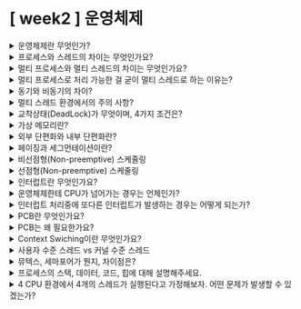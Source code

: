 # [ week2 ] 운영체제

<details> 
<summary>운영체제란 무엇인가?</summary>

```
운영체제는 컴퓨터 시스템의 핵심 소프트웨어로, 하드웨어 자원을 효율적으로 관리하고 응용 프로그램이 원활하게 동작할 수 있도록 지원하는 프로그램입니다. 
프로세스 관리, 메모리 관리, 파일 시스템 관리, 입출력 관리 등 다양한 기능을 수행하여 컴퓨터 시스템의 안정성과 성능을 유지합니다. 
기본적으로 사용자와 하드웨어 간의 중간 매개체 역할을 하며, 운영체제 없이는 컴퓨터가 작동할 수 없습니다.
```

</details>



<details>
<summary>프로세스와 스레드의 차이는 무엇인가요?</summary>

```
프로세스와 스레드는 둘 다 실행 중인 프로그램의 실행 단위를 나타냅니다. 
하지만 가장 큰 차이점은 프로세스는 독립적인 메모리 공간을 가지고 있는 반면, 스레드는 프로세스 내에서 공유하는 메모리 공간을 사용합니다. 이는 프로세스 간 통신이 비교적 느리고 복잡한 반면, 스레드는 간단하고 빠른 데이터 공유가 가능하다는 것을 의미합니다. 
또한, 프로세스는 운영체제로부터 독립적인 자원을 할당받으며, 각 프로세스는 독립적으로 실행되어 하나의 프로세스가 비정상적으로 종료되어도 다른 프로세스에 영향을 주지 않습니다. 반면에 스레드는 같은 프로세스 내에서 실행되기 때문에, 하나의 스레드가 문제가 발생하면 같은 프로세스 내의 다른 스레드들에게 영향을 줄 수 있습니다. 
결국, 프로세스와 스레드는 실행 단위의 차이뿐만 아니라 메모리 공간 및 자원 관리에서도 차이점이 존재합니다.
```

</details>



<details>
<summary>멀티 프로세스와 멀티 스레드의 차이는 무엇인가요?</summary>

```
멀티 프로세스와 멀티 스레드는 둘 다 병행 처리를 위한 기술입니다. 
하지만 가장 큰 차이점은 멀티 프로세스는 각각의 프로세스가 독립된 작업 공간을 가지고 실행되는 반면, 멀티 스레드는 하나의 프로세스 내에서 여러 개의 작은 작업이 동시에 실행되고, 프로세스 내의 자원을 공유한다는 점입니다. 
또한, 멀티 프로세스는 각각의 프로세스가 독립적으로 실행되기 때문에 더 많은 자원을 사용할 수 있는 반면, 멀티 스레드를 사용하면 작업 간 통신이 간단하고 자원 사용이 효율적입니다. 
결국, 각각의 상황에 따라 적합한 기술을 선택하는 게 중요합니다.
```

</details>



<details>
<summary>멀티 프로세스로 처리 가능한 걸 굳이 멀티 스레드로 하는 이유는?</summary>

```
멀티 프로세스보다 멀티 스레드를 선택하는 이유는 멀티 프로세스보다 자원 공유와 성능 측면에서 유리하기 때문입니다. 
멀티 스레드를 사용하면 하나의 프로세스 내에서 작업을 동시에 처리할 수 있습니다. 이는 자원 공유를 더 쉽게 만들어주고, CPU를 최대한 활용하여 작업을 빠르게 완료할 수 있게 도와줍니다. 
또한, 사용자에게 빠른 응답을 제공하는 데도 도움이 됩니다. 멀티 스레드는 작업을 여러 개의 작은 조각으로 나누어 각각을 병렬로 실행함으로써 작업을 효율적으로 처리할 수 있습니다. 
```

</details>



<details>

<summary>동기와 비동기의 차이?</summary>

```
동기는 프로그램에서 작업을 순차적으로 처리하는 방식입니다. 이는 한 작업이 끝나야 다음 작업을 시작할 수 있어 작업들 간 의존성이 높은 방식입니다.
반면에 비동기는 프로그램에서 작업을 동시에 병렬적으로 처리하는 방식입니다. 한 작업의 결과를 기다리지 않고 다음 작업을 진행하기 때문에 작업들 간 의존성이 낮은 방식입니다. 
```

</details>



<details>
<summary>멀티 스레드 환경에서의 주의 사항?</summary>

```
먼저, 경쟁 상태나 데드락과 같은 문제를 피하기 위해 상호 배제와 락을 사용해야 합니다. 
또한, 스레드 안전성을 유지하기 위해 공유 자원에 대한 접근을 조절하고 데이터 공유를 관리해야 합니다.
마지막으로, 메모리 일관성 문제를 방지하기 위해 메모리 모델과 일관성을 이해하고, 필요한 경우 쓰기 작업이 완전히 끝날 때까지 다른 스레드가 해당 값을 읽지 못하도록 보장해야 합니다.
```

```
멀티 스레드 환경에서 주의해야 할 점은 다음과 같습니다:

1. 경쟁 상태(Race Condition): 여러 스레드가 동시에 같은 자원에 접근하거나 수정할 때 예상치 못한 결과가 발생할 수 있습니다. 이를 방지하기 위해 스레드 간의 접근을 조절하는 동기화 메커니즘이 필요합니다.

2. 데드락(Deadlock): 두 개 이상의 스레드가 서로 상대방의 작업이 끝나기를 기다리며 무한히 대기하는 상황을 말합니다. 데드락을 피하기 위해 스레드가 자원을 점유한 상태에서 다른 자원을 요청할 때 순서를 지키거나 타임아웃 등의 방법을 사용해야 합니다.

3. 스레드 안전성(Thread Safety): 여러 스레드가 동시에 공유 자원에 접근할 때 발생할 수 있는 문제를 해결해야 합니다. 즉, 스레드 간의 충돌을 방지하고 데이터 일관성을 유지하기 위해 적절한 동기화 기법을 사용해야 합니다.

4. 메모리 일관성(Memory Consistency): 멀티 스레드 환경에서는 메모리 일관성 문제가 발생할 수 있습니다. 따라서 메모리 모델을 이해하고, 쓰기 작업이 완전히 끝날 때까지 다른 스레드가 해당 값을 읽지 못하도록 보장해야 합니다.

이러한 주의 사항들을 고려하여 멀티 스레드 환경에서 안전하고 효율적인 프로그램을 개발할 수 있습니다.
```

</details>



<details>
<summary>교착상태(DeadLock)가 무엇이며, 4가지 조건은?</summary>

```
교착상태(Deadlock)는 멀티 스레드나 프로세스 간의 상황으로, 각각의 스레드나 프로세스가 서로가 가진 자원을 기다리면서 무한히 대기하는 상황을 말합니다. 
교착상태는 상호 배제, 보유 대기, 비선점, 순환 대기라는 4가지 조건이 모두 충족될 때 발생합니다. 

1. 상호 배제(Mutual Exclusion): 최소한 하나의 자원이 동시에 하나의 프로세스나 스레드에 의해서만 사용될 수 있어야 합니다.
2. 보유 대기(Hold and Wait): 적어도 하나의 자원을 보유한 상태에서 다른 자원을 기다리고 있어야 합니다.
3. 비선점(No Preemption): 다른 프로세스나 스레드에 의해 보유 중인 자원을 강제로 빼앗을 수 없어야 합니다. 자원은 해당 프로세스나 스레드가 직접 반납할 때까지 보유됩니다.
4. 순환 대기(Circular Wait): 각 프로세스나 스레드의 자원 요청이 순환적으로 연결되어 있어야 합니다. 즉, 프로세스나 스레드 간의 자원 요청이 사이클을 형성해야 합니다.

교착상태를 방지하기 위해서는 4가지 조건들 중 하나라도 없애거나 교착상태를 미연에 방지할 수 있는 방법을 사용해야 합니다.
```

</details>



<details>
<summary>가상 메모리란?</summary>

```
가상 메모리는 운영체제에서 사용되는 메모리 관리 기술입니다. 이 기술은 실제로는 물리적인 메모리(RAM)보다 큰 용량의 메모리 공간을 프로세스에 제공합니다. 이를 통해 여러 프로그램이 동시에 실행될 때도 충분한 메모리를 할당할 수 있습니다. 
가상 메모리는 프로세스의 일부를 실제 메모리에 적재하고, 필요할 때에만 필요한 부분을 디스크의 가상 메모리 파일에서 가져와서 사용합니다. 이러한 방식으로 가상 메모리는 사용자에게는 무한한 메모리 공간을 제공하는 것처럼 보이지만, 실제로는 물리적인 메모리와 디스크의 조합으로 구현됩니다. 
가상 메모리를 사용하면 메모리 관리가 효율적으로 이루어지며, 프로그램의 실행 속도와 시스템의 성능을 향상시킬 수 있습니다.
```

</details>



<details>
<summary>외부 단편화와 내부 단편화란?</summary>

```
외부 단편화는 프로세스들이 메모리에 할당될 때, 사용하지 못한 작은 메모리 조각들로 인해 메모리 공간이 낭비되는 현상을 말합니다. 이는 프로세스들이 메모리에 할당되고 제거될 때 반복적으로 발생할 수 있습니다.

반면 내부 단편화는 프로세스가 할당받은 메모리 공간이 프로세스가 요구한 메모리 양보다 큰 경우 발생합니다. 이는 프로세스가 실제로 사용하지 않는 메모리 공간을 낭비하는 현상으로, 내부 단편화는 주로 고정 크기의 메모리 할당 방식에서 발생합니다.
```

</details>




<details>
<summary>페이징과 세그먼테이션이란?</summary>

```
페이징과 세그먼테이션은 운영체제에서 메모리 관리를 위한 기법입니다.
페이징은 메모리를 고정된 크기의 작은 블록으로 분할하는 방식입니다. 이 작은 블록을 페이지라고 부르며, 프로세스도 이와 같은 크기의 페이지로 분할됩니다. 페이징은 외부 단편화를 해결할 수 있지만, 내부 단편화 문제를 가질 수 있습니다.
세그먼테이션은 메모리를 논리적인 블록인 세그먼트로 분할하는 방식입니다. 각 세그먼트는 크기가 가변적이며, 물리적인 메모리에 연속적으로 할당되지 않을 수 있습니다. 세그먼테이션은 외부 단편화를 해결할 수 있지만, 내부 단편화 문제를 가질 수 있습니다.
```

</details>



<details>
<summary>비선점형(Non-preemptive) 스케줄링</summary>

```
스케줄링 알고리즘은 CPU 스케줄러가 준비 큐에 있는 프로세스 중 어떤 프로세스를 실행시킬지 결정하는데 사용하며, 이는 비선점형과 선점형으로 나뉩니다.
```

```
비선점형(Non-preemptive) 스케줄링은 현재 CPU를 사용 중인 프로세스가 있을 때 다른 프로세스가 CPU를 강제로 가져갈 수 없는 방식입니다.
비선점형 스케줄링은 간단하고 구현하기 쉽지만, 긴 프로세스가 CPU를 점유하는 경우 다른 프로세스들이 오랜 시간동안 대기해야 하는 문제가 있습니다.  
```

</details>

<details>
<summary>선점형(Non-preemptive) 스케줄링</summary>

```
선점형(Preemptive) 스케줄링은 현재 CPU를 사용 중인 프로세스가 있더라도 우선순위가 높은 다른 프로세스가 CPU를 강제로 가져갈 수 있는 방식입니다. 이때 CPU를 뺏어가는 과정을 문맥 전환(Context Switching)이라고 합니다.
선점형 스케줄링은 우선순위가 높은 작업이나 긴급한 작업을 빠르게 처리할 수 있지만, 문맥 전환이라는 작업이 추가로 발생하여 오버헤드가 발생할 수 있습니다.
```

</details>

<details>
<summary>인터럽트란 무엇인가요?</summary>

```
인터럽트는 컴퓨터 시스템에서 발생하는 예기치 않은 이벤트를 의미합니다. 이러한 이벤트는 CPU가 현재 수행 중인 작업을 중단하고, 해당 이벤트에 대응하여 특정한 동작을 수행하도록 합니다.
```

```
일반적으로 인터럽트는 하드웨어나 소프트웨어에서 발생합니다. 하드웨어 인터럽트는 주변장치(ex. 키보드, 마우스, 디스크)에서 발생할 수 있고, 소프트웨어 인터럽트는 프로그램 실행 도중 명령어의 실행이나 예외 상황 발생 시 발생할 수 있습니다.
```

</details>



<details>
<summary>운영체제한테 CPU가 넘어가는 경우는 언제인가?</summary>

```
인터럽트가 발생하거나, 시스템 호출이 발생하거나, 프로세스가 종료되거나, 타임 슬라이스가 종료되는 경우 
운영체제한테 CPU가 넘어갑니다.
```

```
운영체제한테 CPU가 넘어가는 경우는 다음과 같습니다:

1. 인터럽트 발생: 하드웨어 인터럽트(ex. 입출력 요청)나 소프트웨어 인터럽트(ex. 프로그램이 오류를 발생시킴)와 같은 예기치 않은 이벤트가 발생할 때 CPU는 해당 인터럽트를 처리하기 위해 현재 실행 중인 프로세스를 일시 중단하고, 인터럽트 서비스 루틴을 실행합니다.

2. 시스템 호출: 프로세스가 운영체제에게 특정한 서비스를 요청할 때(ex. 파일을 열거나 닫을 때), 운영체제는 CPU를 해당 서비스를 처리하는 데 사용합니다.

3. 프로세스 종료: 현재 실행 중인 프로세스가 종료되거나 대기 상태로 들어갈 때, CPU는 다음에 실행될 프로세스에게 넘어갑니다.

4. 타임 슬라이스 종료: 선점형 스케줄링에서는 CPU가 현재 프로세스를 실행하는 동안 일정한 시간(타임 슬라이스)이 지나면 CPU가 다른 프로세스로 넘어갑니다.

이러한 경우들을 통해 운영체제는 시스템 리소스를 효율적으로 관리하고, 다양한 작업을 동시에 처리할 수 있습니다.
```

</details>



<details>
<summary>인터럽트 처리중에 또다른 인터럽트가 발생하는 경우는 어떻게 되는가?</summary>

```
인터럽트 처리 중에 또다른 인터럽트가 발생하면, 현재 처리 중인 인터럽트의 실행이 중단되고 새로 발생한 인터럽트를 우선 처리합니다. 이를 우선순위 판별이라고 합니다. 
운영체제는 높은 우선순위를 가진 인터럽트를 먼저 처리하고, 처리가 완료되면 낮은 우선순위의 인터럽트를 다시 처리합니다. 
이렇게 함으로써 시스템은 중요한 이벤트에 우선순위를 부여하여 신속하게 대응할 수 있습니다.
```

</details>



<details>
<summary>PCB란 무엇인가요?</summary>

```
PCB(Process Control Block)는 프로세스를 제어하기 위해 프로세스 정보를 저장하는 자료구조입니다. 
PCB에 저장되는 프로세스 정보에는 프로세스의 현재 상태, 프로세스를 나타내는 고유의 PID, 부모 프로세스의 PID, 자식 프로세스의 PID, 다음 실행할 명령어의 주소인 PC(Program Counter) 등이 있습니다.
```

</details>



<details>
<summary>PCB는 왜 필요한가요?</summary>

```
PCB는 운영체제가 각 프로세스를 식별하고 관리하는 데 사용하는 자료구조로, 각 프로세스에 대한 중요한 정보를 담고 있습니다.
PCB는 프로세스의 상태, 레지스터 값, 스케줄링 정보 등을 저장하며, 문맥 전환이 발생할 때 이 정보를 사용하여 프로세스 간의 전환을 가능하게 합니다. 
또한, PCB는 운영체제가 프로세스의 우선순위와 자원 사용을 관리하는 데 필요한 정보도 제공합니다. 
따라서 PCB는 운영체제가 프로세스를 효율적으로 관리하고 자원을 효율적으로 할당하는 데 필수적입니다.
```

```
PCB는 여러 이유로 필요합니다:

1. 프로세스 관리: PCB는 운영체제가 프로세스를 식별하고 관리하는 데 필요한 중요한 정보를 포함하고 있습니다. 각 프로세스에 대한 정보를 저장하고 추적함으로써 운영체제는 프로세스를 효율적으로 관리할 수 있습니다.

2. 문맥 전환: PCB에는 프로세스의 상태와 레지스터 값 등의 정보가 저장되어 있습니다. 이 정보를 사용하여 운영체제는 프로세스 간의 문맥 전환이 발생할 때 현재 실행 중인 프로세스의 상태를 저장하고 다음에 실행할 프로세스의 상태를 복원할 수 있습니다.

3. 스케줄링: PCB에는 프로세스의 우선순위 및 스케줄링 정보도 포함됩니다. 이를 통해 운영체제는 프로세스의 실행 순서를 결정하고 CPU 자원을 효율적으로 할당할 수 있습니다.

4. 자원 관리: PCB는 프로세스가 사용 중인 자원에 대한 정보도 포함합니다. 이를 통해 운영체제는 프로세스가 요구하는 자원을 추적하고 관리할 수 있습니다.

따라서 PCB는 운영체제가 프로세스를 효율적으로 관리하고 자원을 효율적으로 할당하는 데 필수적입니다.
```

</details>



<details>
<summary>Context Swiching이란 무엇인가요?</summary>

```
컨텍스트 스위칭(Context Switching, 문맥 전환)은 현재 CPU가 실행 중인 프로세스에서 다른 프로세스로 전환되는 과정을 의미합니다. 이는 다수의 프로세스가 동시에 실행되는 운영체제에서 중요한 작업입니다. 
컨텍스트 스위칭은 현재 실행 중인 프로세스의 상태를 저장하고 다음에 실행할 프로세스의 상태를 복원하는 과정을 포함합니다. 
컨텍스트 스위칭은 시스템이 다중 프로그래밍 및 멀티태스킹을 지원하고, 여러 프로세스가 공유 자원을 안전하게 사용할 수 있도록 합니다.
```

</details>



<details>
<summary>사용자 수준 스레드 vs 커널 수준 스레드</summary>

```
사용자 수준 스레드와 커널 수준 스레드는 스레드를 생성하고 관리하는 방식에 차이가 있습니다.
사용자 수준 스레드는 스레드 관리를 운영체제 대신 사용자 프로그램에서 수행하는 방식입니다. 스레드 생성, 스케줄링, 동기화 등의 작업은 사용자 프로그램 내부에서 이루어지며, 운영체제는 해당 스레드를 단순히 하나의 프로세스로만 인식합니다. 
이에 반해, 커널 수준 스레드는 스레드 관리를 운영체제 커널에서 수행합니다. 스레드 생성, 스케줄링, 동기화 등의 작업은 운영체제의 커널 내부에서 이루어지므로 보다 효율적이고 안전한 스레드 관리가 가능합니다. 
따라서 사용자 수준 스레드는 가벼운 스레드 생성과 관리를 제공하고, 커널 수준 스레드는 보다 강력한 스레드 관리를 제공합니다. 선택은 프로그램의 요구사항과 성능 요소에 따라 다를 수 있습니다.
```

</details>



<details> 
<summary>뮤텍스, 세마포어가 뭔지, 차이점은?</summary>

```
뮤텍스(Mutex)와 세마포어(Semaphore)는 동시에 여러 스레드가 공유된 자원에 접근하는 것을 조절하는 동기화 도구입니다.

뮤텍스는 하나의 스레드만이 공유 자원에 접근할 수 있도록 하는 동기화 도구입니다. 뮤텍스를 소유하고 있는 스레드만이 자원에 접근할 수 있고, 다른 스레드들은 뮤텍스가 잠긴 동안 대기합니다. 이는 뮤텍스가 이진 상태(잠금 또는 잠금 해제)를 가지고 있기 때문입니다.

세마포어는 여러 스레드가 공유 자원에 접근할 수 있는 허용 가능한 수를 제어하는 카운팅 기반의 동기화 도구입니다. 세마포어는 wait()과 signal() 연산을 통해 자원의 사용과 반환을 조절합니다. wait() 연산은 카운터를 감소시키고, 카운터가 0인 경우 스레드를 대기시킵니다. 반대로 signal() 연산은 카운터를 증가시키고, 대기 중인 스레드를 깨웁니다.

이 둘의 주요 차이는 뮤텍스는 단일 스레드가 자원에 접근하는 것을 보장하는 데 사용되고, 세마포어는 여러 스레드가 동시에 자원에 접근하는 것을 허용하는데 사용됩니다. 따라서 세마포어는 더 복잡한 동기화 문제를 해결하는 데 유용합니다.
```

</details>



<details>
<summary>프로세스의 스택, 데이터, 코드, 힙에 대해 설명해주세요.</summary>

```
프로세스는 메모리를 사용하여 실행되며, 일반적으로 네 가지 주요 영역으로 구성됩니다.

1. 코드(Code): 코드 영역은 프로그램의 명령어들이 저장되는 곳입니다. 여기에는 프로그래머가 작성한 소스 코드가 컴파일되어 생성된 실행 파일의 명령어들이 포함됩니다.

2. 데이터(Data): 데이터 영역은 초기화된 전역 변수와 정적 변수를 저장합니다. 이 공간은 프로그램이 시작될 때 초기값으로 초기화됩니다.

3. 스택(Stack): 스택 영역은 함수 호출과 관련된 정보를 저장합니다. 각 함수 호출 시 매개변수, 지역 변수, 함수의 반환 주소 등이 스택에 저장되며, 함수가 반환되면 이 정보가 제거됩니다.

4. 힙(Heap): 힙 영역은 동적으로 할당된 메모리를 관리 및 저장하는 곳입니다. 프로그램 실행 중에 동적으로 할당되며, 사용자가 명시적으로 해제하기 전까지 유지됩니다. 힙은 프로그램 실행 도중 크기가 변경되는 데이터를 저장하는 데 사용됩니다.

이렇게 각 영역은 프로그램이 실행되는 동안 메모리에서 서로 다른 목적으로 사용되며, 프로그램의 실행과 데이터 저장을 지원합니다.
```

</details>

<details>
<summary>4 CPU 환경에서 4개의 스레드가 실행된다고 가정해보자. 어떤 문제가 발생할 수 있겠는가?</summary>

```
4 CPU 환경에서 4개의 스레드가 실행될 때 발생할 수 있는 문제에는 자원 경합, 스레드 우선순위 설정 문제, 외부 자원 대기 시간 문제 등이 있습니다.

- 자원 경합(Race Condition): 여러 스레드가 공유된 자원에 동시에 접근할 때 발생하는 문제로, 예상치 못한 결과를 초래할 수 있습니다. 예를 들어, 두 개의 스레드가 동시에 같은 변수를 수정하는 경우 변수의 최종 값이 예상과 다를 수 있습니다.
- 스레드 우선순위 설정 문제: 잘못된 스레드 간의 우선순위 설정이 잘못되면 특정 스레드가 지나치게 많은 CPU 시간을 소비하여 다른 스레드의 실행을 방해할 수 있습니다.
- 외부 자원 대기 시간 문제: 네트워크 통신이나 파일 입출력과 같은 외부 자원에 대한 대기 시간이 발생할 경우 CPU가 대기 상태에 머무를 수 있습니다.

이러한 문제들은 적절한 스레드 관리 및 자원 관리 정책을 통해 해결할 수 있습니다. 예를 들어, 상호 배제(mutex)를 사용하여 공유된 자원에 대한 접근을 동기화하거나, 스레드 우선순위를 설정하여 CPU 할당을 조절함으로써 해결할 수 있습니다.
```

</details>

